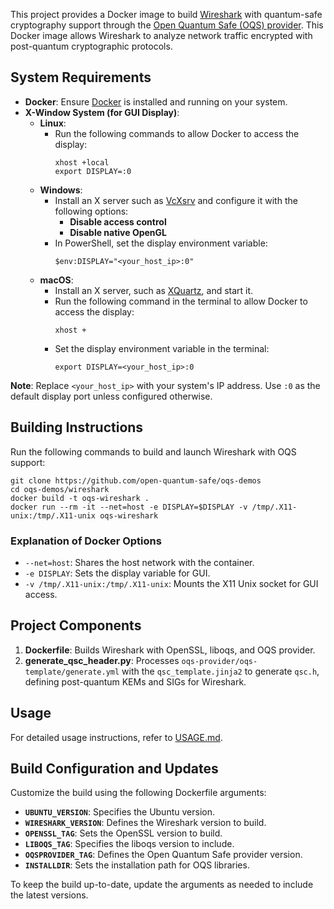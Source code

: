This project provides a Docker image to build [Wireshark](https://www.wireshark.org/) with quantum-safe cryptography
support through the [Open Quantum Safe (OQS) provider](https://github.com/open-quantum-safe/oqs-provider). This Docker
image allows Wireshark to analyze network traffic encrypted with post-quantum cryptographic protocols.

## System Requirements

- **Docker**: Ensure [Docker](https://docs.docker.com/get-docker/) is installed and running on your system.
- **X-Window System (for GUI Display)**:
    - **Linux**:
        - Run the following commands to allow Docker to access the display:
          ```
          xhost +local
          export DISPLAY=:0
          ```
    - **Windows**:
        - Install an X server such as [VcXsrv](https://sourceforge.net/projects/vcxsrv/) and configure it with the
          following options:
            - **Disable access control**
            - **Disable native OpenGL**
        - In PowerShell, set the display environment variable:
          ```
          $env:DISPLAY="<your_host_ip>:0"
          ```
    - **macOS**:
      - Install an X server, such as [XQuartz](https://www.xquartz.org), and start it.
      - Run the following command in the terminal to allow Docker to access the display:
        ```
        xhost +
        ```
      - Set the display environment variable in the terminal:
        ```
        export DISPLAY=<your_host_ip>:0
        ```

**Note**: Replace `<your_host_ip>` with your system's IP address. Use `:0` as the default display port unless configured
  otherwise.

## Building Instructions

Run the following commands to build and launch Wireshark with OQS support:

```
git clone https://github.com/open-quantum-safe/oqs-demos
cd oqs-demos/wireshark
docker build -t oqs-wireshark .
docker run --rm -it --net=host -e DISPLAY=$DISPLAY -v /tmp/.X11-unix:/tmp/.X11-unix oqs-wireshark
```

### Explanation of Docker Options

- `--net=host`: Shares the host network with the container.
- `-e DISPLAY`: Sets the display variable for GUI.
- `-v /tmp/.X11-unix:/tmp/.X11-unix`: Mounts the X11 Unix socket for GUI access.

## Project Components

1. **Dockerfile**: Builds Wireshark with OpenSSL, liboqs, and OQS provider.
2. **generate_qsc_header.py**: Processes `oqs-provider/oqs-template/generate.yml` with the `qsc_template.jinja2` to
   generate `qsc.h`,
   defining post-quantum KEMs and SIGs for Wireshark.

## Usage

For detailed usage instructions, refer to [USAGE.md](USAGE.md).

## Build Configuration and Updates

Customize the build using the following Dockerfile arguments:

- **`UBUNTU_VERSION`**: Specifies the Ubuntu version.
- **`WIRESHARK_VERSION`**: Defines the Wireshark version to build.
- **`OPENSSL_TAG`**: Sets the OpenSSL version to build.
- **`LIBOQS_TAG`**: Specifies the liboqs version to include.
- **`OQSPROVIDER_TAG`**: Defines the Open Quantum Safe provider version.
- **`INSTALLDIR`**: Sets the installation path for OQS libraries.

To keep the build up-to-date, update the  arguments as needed to include the latest versions.